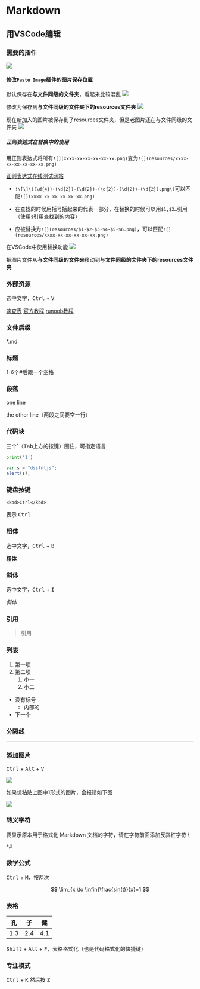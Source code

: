 # Markdown

## 用VSCode编辑

### 需要的插件

![](resources/2022-07-26-17-41-05.png)

#### 修改```Paste Image```插件的图片保存位置

默认保存在**与文件同级的文件夹**，看起来比较混乱
![](resources/2023-01-08-17-52-24.png)

修改为保存到**与文件同级的文件夹下的resources文件夹**
![](resources/2023-01-08-18-07-51.png)

现在新加入的图片被保存到了resources文件夹，但是老图片还在与文件同级的文件夹
![](resources/2023-01-08-18-11-52.png)

##### 正则表达式在替换中的使用

用正则表达式将所有```![](xxxx-xx-xx-xx-xx-xx.png)```变为```![](resources/xxxx-xx-xx-xx-xx-xx.png)```

[正则表达式在线测试网站](https://c.runoob.com/front-end/854/)

- ```!\[\]\((\d{4})-(\d{2})-(\d{2})-(\d{2})-(\d{2})-(\d{2}).png\)```可以匹配```![](xxxx-xx-xx-xx-xx-xx.png)```

- 在查找的时候用括号括起来的代表一部分，在替换的时候可以用```$1,$2…```引用（使用```$```引用查找到的内容）

- 应被替换为```![](resources/$1-$2-$3-$4-$5-$6.png)```，可以匹配```![](resources/xxxx-xx-xx-xx-xx-xx.png)```

在VSCode中使用替换功能
![](resources/2023-01-08-20-50-05.png)

把图片文件从**与文件同级的文件夹**移动到**与文件同级的文件夹下的resources文件夹**

### 外部资源

选中文字，<kbd>Ctrl</kbd> + <kbd>V</kbd>

[速查表](https://markdown.com.cn/cheat-sheet.html#%E6%80%BB%E8%A7%88)
[官方教程](https://markdown.com.cn/basic-syntax/)
[runoob教程](https://www.runoob.com/markdown/md-tutorial.html)

### 文件后缀

*.md

### 标题

1-6个#后跟一个空格

### 段落

one line

the other line（两段之间要空一行）

### 代码块

三个`（<kbd>Tab</kbd>上方的按键）围住，可指定语言

```python
print('1')
```

```javascript
var s = "dssfnljs";
alert(s);
```

### 键盘按键

```
<kbd>Ctrl</kbd>
```

表示 <kbd>Ctrl</kbd>  

### 粗体

选中文字，<kbd>Ctrl</kbd> + <kbd>B</kbd>

**粗体**

### 斜体

选中文字，<kbd>Ctrl</kbd> + <kbd>I</kbd>

*斜体*

### 引用

> 引用 

### 列表

1. 第一项
2. 第二项
   1. 小一
   2. 小二
   
- 没有标号
  - 内部的
- 下一个

### 分隔线

---

### 添加图片

<kbd>Ctrl</kbd> + <kbd>Alt</kbd> + <kbd>V</kbd>

![](resources/2022-07-26-17-48-59.png)

如果想粘贴上图中1形式的图片，会报错如下图

![](resources/2022-07-26-17-50-31.png)

### 转义字符

要显示原本用于格式化 Markdown 文档的字符，请在字符前面添加反斜杠字符 \

\*\#

### 数学公式

<kbd>Ctrl</kbd> + <kbd>M</kbd>，按两次

$$
\lim_{x \to \infin}\frac{sin(t)}{x}=1
$$

### 表格

| 孔  | 子  | 健  |
| --- | --- | --- |
| 1.3 | 2.4 | 4.1 |

<kbd>Shift</kbd> + <kbd>Alt</kbd> + <kbd>F</kbd>，表格格式化（也是代码格式化的快捷键）

 ### 专注模式

 <kbd>Ctrl</kbd> + <kbd>K</kbd> 然后按 <kbd>Z</kbd>


